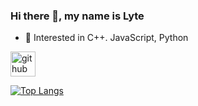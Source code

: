 ### Hi there 👋, my name is Lyte

- 🌱 Interested in C++. JavaScript, Python


[<img src='https://cdn.jsdelivr.net/npm/simple-icons@3.0.1/icons/github.svg' alt='github' height='40'>](https://github.com/LyteVV)  

[![Top Langs](https://github-readme-stats.vercel.app/api/top-langs/?username=LyteVV)](https://github.com/anuraghazra/github-readme-stats)
